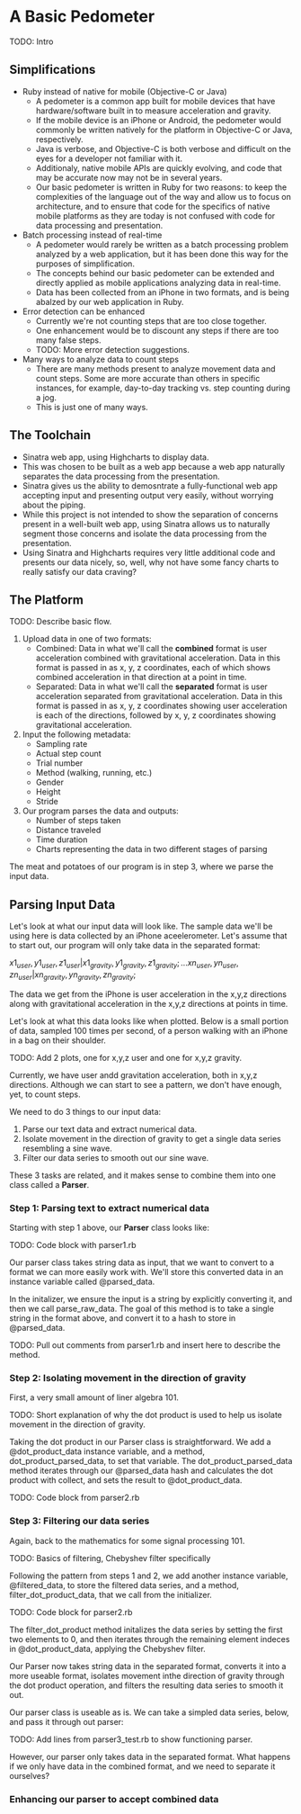 # A Basic Pedometer
TODO: Intro

## Simplifications
* Ruby instead of native for mobile (Objective-C or Java)
	* A pedometer is a common app built for mobile devices that have hardware/software built in to measure acceleration and gravity. 
	* If the mobile device is an iPhone or Android, the pedometer would commonly be written natively for the platform in Objective-C or Java, respectively. 
	* Java is verbose, and Objective-C is both verbose and difficult on the eyes for a developer not familiar with it.
	* Additionaly, native mobile APIs are quickly evolving, and code that may be accurate now may not be in several years.
	* Our basic pedometer is written in Ruby for two reasons: to keep the complexities of the language out of the way and allow us to focus on architecture, and to ensure that code for the specifics of native mobile platforms as they are today is not confused with code for data processing and presentation.
* Batch processing instead of real-time
	* A pedometer would rarely be written as a batch processing problem analyzed by a web application, but it has been done this way for the purposes of simplification.
	* The concepts behind our basic pedometer can be extended and directly applied as mobile applications analyzing data in real-time.
	* Data has been collected from an iPhone in two formats, and is being abalzed by our web application in Ruby.
* Error detection can be enhanced
	* Currently we're not counting steps that are too close together. 
	* One enhancement would be to discount any steps if there are too many false steps. 
	* TODO: More error detection suggestions.
* Many ways to analyze data to count steps
	* There are many methods present to analyze movement data and count steps. Some are more accurate than others in specific instances, for example, day-to-day tracking vs. step counting during a jog.
	* This is just one of many ways. 

## The Toolchain
* Sinatra web app, using Highcharts to display data.
* This was chosen to be built as a web app because a web app naturally separates the data processing from the presentation.
* Sinatra gives us the ability to demosntrate a fully-functional web app accepting input and presenting output very easily, without worrying about the piping. 
* While this project is not intended to show the separation of concerns present in a well-built web app, using Sinatra allows us to naturally segment those concerns and isolate the data processing from the presentation.
* Using Sinatra and Highcharts requires very little additional code and presents our data nicely, so, well, why not have some fancy charts to really satisfy our data craving?

## The Platform
TODO: Describe basic flow. 

1. Upload data in one of two formats:
	* Combined: Data in what we'll call the **combined** format is user acceleration combined with gravitational acceleration. Data in this format is passed in as x, y, z coordinates, each of which shows combined acceleration in that direction at a point in time.
	* Separated: Data in what we'll call the **separated** format is user acceleration separated from gravitational acceleration. Data in this format is passed in as x, y, z coordinates showing user acceleration is each of the directions, followed by x, y, z coordinates showing gravitational acceleration.
2. Input the following metadata:
	* Sampling rate
	* Actual step count
	* Trial number
	* Method (walking, running, etc.)
	* Gender
	* Height
	* Stride
3. Our program parses the data and outputs:
	* Number of steps taken
	* Distance traveled
	* Time duration
	* Charts representing the data in two different stages of parsing

The meat and potatoes of our program is in step 3, where we parse the input data. 

## Parsing Input Data

Let's look at what our input data will look like. The sample data we'll be using here is data collected by an iPhone aceelerometer. Let's assume that to start out, our program will only take data in the separated format:

$x1_{user}, y1_{user}, z1_{user}|x1_{gravity}, y1_{gravity}, z1_{gravity};...xn_{user}, yn_{user}, zn_{user}|xn_{gravity}, yn_{gravity}, zn_{gravity};$

The data we get from the iPhone is user acceleration in the x,y,z directions along with gravitational acceleration in the x,y,z directions at points in time. 

Let's look at what this data looks like when plotted. Below is a small portion of data, sampled 100 times per second, of a person walking with an iPhone in a bag on their shoulder.

TODO: Add 2 plots, one for x,y,z user and one for x,y,z gravity.

Currently, we have user andd gravitation acceleration, both in x,y,z directions. Although we can start to see a pattern, we don't have enough, yet, to count steps. 

We need to do 3 things to our input data:

1. Parse our text data and extract numerical data.
2. Isolate movement in the direction of gravity to get a single data series resembling a sine wave.
3. Filter our data series to smooth out our sine wave.

These 3 tasks are related, and it makes sense to combine them into one class called a **Parser**. 

### Step 1: Parsing text to extract numerical data
Starting with step 1 above, our **Parser** class looks like:

TODO: Code block with parser1.rb

Our parser class takes string data as input, that we want to convert to a format we can more easily work with. We'll store this converted data in an instance variable called @parsed_data. 

In the initalizer, we ensure the input is a string by explicitly converting it, and then we call parse_raw_data. The goal of this method is to take a single string in the format above, and convert it to a hash to store in @parsed_data.

TODO: Pull out comments from parser1.rb and insert here to describe the method.

### Step 2: Isolating movement in the direction of gravity

First, a very small amount of liner algebra 101. 

TODO: Short explanation of why the dot product is used to help us isolate movement in the direction of gravity.

Taking the dot product in our Parser class is straightforward. We add a @dot_product_data instance variable, and a method, dot_product_parsed_data, to set that variable. The dot_product_parsed_data method iterates through our @parsed_data hash and calculates the dot product with collect, and sets the result to @dot_product_data. 

TODO: Code block from parser2.rb

### Step 3: Filtering our data series

Again, back to the mathematics for some signal processing 101.

TODO: Basics of filtering, Chebyshev filter specifically

Following the pattern from steps 1 and 2, we add another instance variable, @filtered_data, to store the filtered data series, and a method, filter_dot_product_data, that we call from the initializer.

TODO: Code block for parser2.rb

The filter_dot_product method initalizes the data series by setting the first two elements to 0, and then iterates through the remaining element indeces in @dot_product_data, applying the Chebyshev filter. 

Our Parser now takes string data in the separated format, converts it into a more useable format, isolates movement inthe direction of gravity through the dot product operation, and filters the resulting data series to smooth it out. 

Our parser class is useable as is. We can take a simpled data series, below, and pass it through out parser:

TODO: Add lines from parser3_test.rb to show functioning parser. 

However, our parser only takes data in the separated format. What happens if we only have data in the combined format, and we need to separate it ourselves? 

### Enhancing our parser to accept combined data




    















